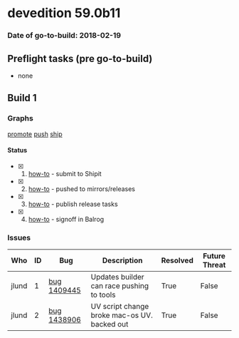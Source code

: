 # devedition 59.0b11

### Date of go-to-build: 2018-02-19

## Preflight tasks (pre go-to-build)
- none

## Build 1  

### Graphs
[promote](https://tools.taskcluster.net/push-inspector/#/Z1gJPDHMR-yzmiah2JuY1w)
[push](https://tools.taskcluster.net/push-inspector/#/BEq0FzQ4SnuDZlWkEnQgow)
[ship](https://tools.taskcluster.net/push-inspector/#/WleishiaThuHZPkc8IWvJQ)


#### Status
- [x] 1.  [how-to](https://wiki.mozilla.org/Release:Release_Automation_on_Mercurial:Starting_a_Release#Submit_to_Ship_It)  - submit to Shipit
- [x] 2.  [how-to](https://github.com/mozilla-releng/releasewarrior-2.0/wiki/Release-Promotion-Tasks-TC#push-artifacts-to-releases-directory)  - pushed to mirrors/releases
- [x] 3.  [how-to](https://github.com/mozilla-releng/releasewarrior-2.0/wiki/Release-Promotion-Tasks-TC#publish-the-release)  - publish release tasks
- [x] 4.  [how-to](https://github.com/mozilla-releng/releasewarrior-2.0/wiki/Release-Promotion-Tasks-TC#obtain-sign-offs-for-changes)  - signoff in Balrog

### Issues
| Who                 | ID               | Bug                                                                 | Description                | Resolved                | Future Threat                |
| ------------------- | ---------------- | ------------------------------------------------------------------- | -------------------------- | ----------------------- | ---------------------------- |
| jlund  | 1 | [bug 1409445](https://bugzil.la/1409445)        | Updates builder can race pushing to tools | True | False |
| jlund  | 2 | [bug 1438906](https://bugzil.la/1438906)        | UV script change broke mac-os UV. backed out | True | False |

